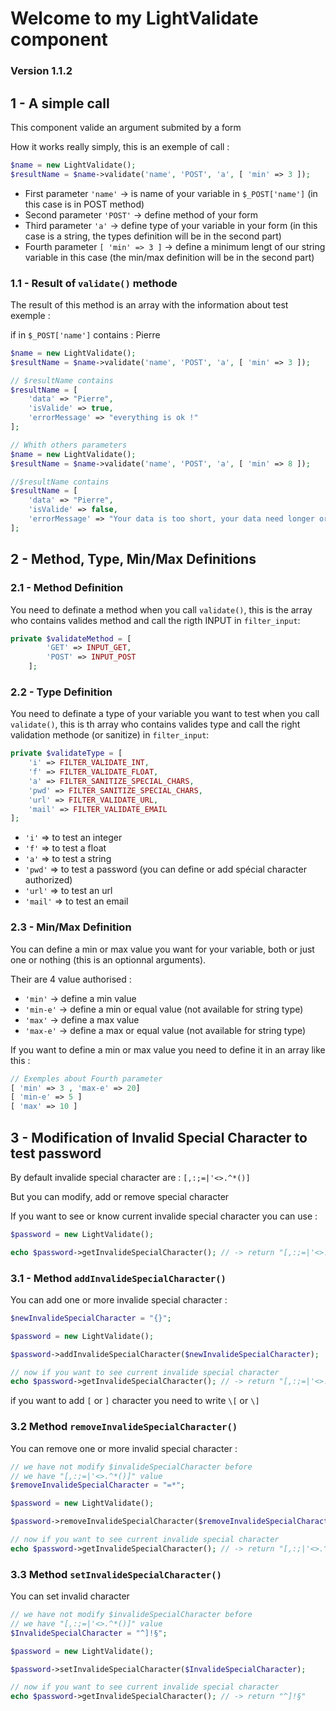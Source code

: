 # Welcome to my LightValidate component 

### Version 1.1.2

## 1 - A simple call

This component valide an argument submited by a form

How it works really simply, this is an exemple of call :

```php
$name = new LightValidate();
$resultName = $name->validate('name', 'POST', 'a', [ 'min' => 3 ]);
```
- First parameter `'name'` -> is name of your variable in `$_POST['name']` (in this case is in POST method)
- Second parameter `'POST'` -> define method of your form
- Third parameter `'a'` -> define type of your variable in your form (in this case is a string, the types definition will be in the second part)
- Fourth parameter `[ 'min' => 3 ]` -> define a minimum lengt of our string variable in this case (the min/max definition will be in the second part)

### 1.1 - Result of `validate()` methode

The result of this method is an array with the information about test exemple :

if in `$_POST['name']` contains : Pierre

```php
$name = new LightValidate();
$resultName = $name->validate('name', 'POST', 'a', [ 'min' => 3 ]);

// $resultName contains
$resultName = [
    'data' => "Pierre",
    'isValide' => true,
    'errorMessage' => "everything is ok !"
];

// Whith others parameters
$name = new LightValidate();
$resultName = $name->validate('name', 'POST', 'a', [ 'min' => 8 ]);

//$resultName contains
$resultName = [
    'data' => "Pierre",
    'isValide' => false,
    'errorMessage' => "Your data is too short, your data need longer or equal than : 8"
];
```

## 2 - Method, Type, Min/Max Definitions  

### 2.1 - Method Definition

You need to definate a method when you call `validate()`, this is the array who contains valides method and call the rigth INPUT in `filter_input`:

```php
private $validateMethod = [
        'GET' => INPUT_GET,
        'POST' => INPUT_POST
    ];
```

### 2.2 - Type Definition

You need to definate a type of your variable you want to test when you call `validate()`, this is th array who contains valides type and call the right validation methode (or sanitize) in `filter_input`:

```php
private $validateType = [
    'i' => FILTER_VALIDATE_INT,
    'f' => FILTER_VALIDATE_FLOAT,
    'a' => FILTER_SANITIZE_SPECIAL_CHARS,
    'pwd' => FILTER_SANITIZE_SPECIAL_CHARS,
    'url' => FILTER_VALIDATE_URL,
    'mail' => FILTER_VALIDATE_EMAIL
];
```

- `'i'` => to test an integer
- `'f'` => to test a float
- `'a'` => to test a string
- `'pwd'` => to test a password (you can define or add spécial character authorized)
- `'url'` => to test an url
- `'mail'` => to test an email

### 2.3 - Min/Max Definition

You can define a min or max value you want for your variable, both or just one or nothing (this is an optionnal arguments).

Their are 4 value authorised : <br/>
  - `'min'` -> define a min value
  - `'min-e'` -> define a min or equal value (not available for string type)
  - `'max'` -> define a max value
  - `'max-e'` -> define a max or equal value (not available for string type)

If you want to define a min or max value you need to define it in an array like this :

```php
// Exemples about Fourth parameter
[ 'min' => 3 , 'max-e' => 20]
[ 'min-e' => 5 ]
[ 'max' => 10 ]
```

## 3 - Modification of Invalid Special Character to test password

By default invalide special character are : `[,:;=|'<>.^*()]`

But you can modify, add or remove special character

If you want to see or know current invalide special character you can use :
```php
$password = new LightValidate();

echo $password->getInvalideSpecialCharacter(); // -> return "[,:;=|'<>.^*()]" if you modify nothing before
```
### 3.1 - Method `addInvalideSpecialCharacter()`

You can add one or more invalide special character :

```php
$newInvalideSpecialCharacter = "{}";

$password = new LightValidate();

$password->addInvalideSpecialCharacter($newInvalideSpecialCharacter); 

// now if you want to see current invalide special character
echo $password->getInvalideSpecialCharacter(); // -> return "[,:;=|'<>.^*()]{}" 
```

if you want to add `[` or `]` character you need to write `\[` or `\]`

### 3.2 Method `removeInvalideSpecialCharacter()`

You can remove one or more invalid special character :

```php
// we have not modify $invalideSpecialCharacter before
// we have "[,:;=|'<>.^*()]" value
$removeInvalideSpecialCharacter = "=*";

$password = new LightValidate();

$password->removeInvalideSpecialCharacter($removeInvalideSpecialCharacter); 

// now if you want to see current invalide special character
echo $password->getInvalideSpecialCharacter(); // -> return "[,:;|'<>.^()]{}" 
```

### 3.3 Method `setInvalideSpecialCharacter()`

You can set invalid character
```php
// we have not modify $invalideSpecialCharacter before
// we have "[,:;=|'<>.^*()]" value
$InvalideSpecialCharacter = "^]!§";

$password = new LightValidate();

$password->setInvalideSpecialCharacter($InvalideSpecialCharacter); 

// now if you want to see current invalide special character
echo $password->getInvalideSpecialCharacter(); // -> return "^]!§" 
```